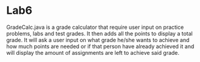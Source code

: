 # Lab6
GradeCalc.java is a grade calculator that require user input on practice problems, labs and test grades. It then adds all the points to display a total grade.
It will ask a user input on what grade he/she wants to achieve and how much points are needed or if that person have already achieved it and will display the
amount of assignments are left to achieve said grade.
